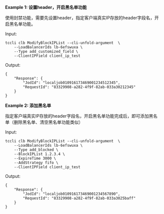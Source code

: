 **Example 1: 设置header，开启黑名单功能**

使用封禁功能，需要先设置header，指定客户端真实IP存放的header字段名，开启黑名单功能。

Input: 

```
tccli clb ModifyBlockIPList --cli-unfold-argument  \
    --LoadBalancerIds lb-6efswuxa \
    --Type add_customized_field \
    --ClientIPField client_ip_test
```

Output: 
```
{
    "Response": {
        "JodId": "localjob010916173469001234512345",
        "RequestId": "83329908-a282-4f9f-82ab-033a30212345"
    }
}
```

**Example 2: 添加黑名单**

指定客户端真实IP存放的header字段名，开启黑名单功能完成后，即可添加黑名单（删除黑名单、清空黑名单功能类似）

Input: 

```
tccli clb ModifyBlockIPList --cli-unfold-argument  \
    --LoadBalancerIds lb-6efswuxa \
    --Type add_blocked \
    --BlockIPList 1.2.3.4 \
    --ExpireTime 3000 \
    --AddStrategy fifo \
    --ClientIPField client_ip_test
```

Output: 
```
{
    "Response": {
        "JodId": "localjob010916173469001234567890",
        "RequestId": "83329908-a282-4f9f-82ab-033a3025baff"
    }
}
```


